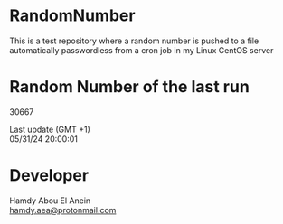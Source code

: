 # RandomNumber    
This is a test repository where a random number is pushed to a file automatically passwordless from a cron job in my Linux CentOS server    
# Random Number of the last run   
30667
      
Last update (GMT +1)    
05/31/24 20:00:01
# Developer    
Hamdy Abou El Anein   
hamdy.aea@protonmail.com
